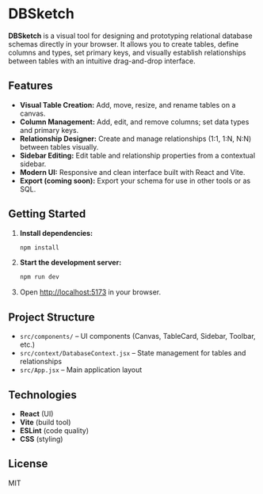 # DBSketch

**DBSketch** is a visual tool for designing and prototyping relational database schemas directly in your browser. It allows you to create tables, define columns and types, set primary keys, and visually establish relationships between tables with an intuitive drag-and-drop interface.

## Features

- **Visual Table Creation:** Add, move, resize, and rename tables on a canvas.
- **Column Management:** Add, edit, and remove columns; set data types and primary keys.
- **Relationship Designer:** Create and manage relationships (1:1, 1:N, N:N) between tables visually.
- **Sidebar Editing:** Edit table and relationship properties from a contextual sidebar.
- **Modern UI:** Responsive and clean interface built with React and Vite.
- **Export (coming soon):** Export your schema for use in other tools or as SQL.

## Getting Started

1. **Install dependencies:**
   ```bash
   npm install
   ```
2. **Start the development server:**
   ```bash
   npm run dev
   ```
3. Open [http://localhost:5173](http://localhost:5173) in your browser.

## Project Structure

- `src/components/` – UI components (Canvas, TableCard, Sidebar, Toolbar, etc.)
- `src/context/DatabaseContext.jsx` – State management for tables and relationships
- `src/App.jsx` – Main application layout

## Technologies

- **React** (UI)
- **Vite** (build tool)
- **ESLint** (code quality)
- **CSS** (styling)

## License

MIT
